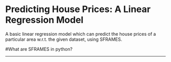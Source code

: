 # Predicting House Prices: A Linear Regression Model
A basic linear regression model which can predict the house prices of a particular area w.r.t. the given dataset, using SFRAMES.
 
#What are SFRAMES in python?<hr></hr>
